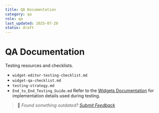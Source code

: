 ```yaml
---
title: QA Documentation
category: qa
role: qa
last_updated: 2025-07-20
status: draft
---
```


# QA Documentation

Testing resources and checklists.

- `widget-editor-testing-checklist.md`
- `widget-qa-checklist.md`
- `testing-strategy.md`
- `End_to_End_Testing_Guide.md`
Refer to the [Widgets Documentation](../widgets/README.md) for implementation details used during testing.

> 💬 *Found something outdated? [Submit Feedback](../feedback.md)*
